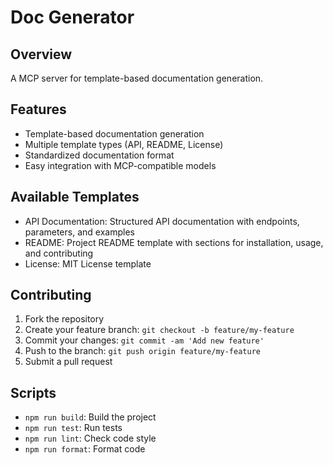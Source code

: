 # Doc Generator

## Overview
A MCP server for template-based documentation generation.

## Features
- Template-based documentation generation
- Multiple template types (API, README, License)
- Standardized documentation format
- Easy integration with MCP-compatible models

## Available Templates
- API Documentation: Structured API documentation with endpoints, parameters, and examples
- README: Project README template with sections for installation, usage, and contributing
- License: MIT License template

## Contributing
1. Fork the repository
2. Create your feature branch: `git checkout -b feature/my-feature`
3. Commit your changes: `git commit -am 'Add new feature'`
4. Push to the branch: `git push origin feature/my-feature`
5. Submit a pull request

## Scripts
- `npm run build`: Build the project
- `npm run test`: Run tests
- `npm run lint`: Check code style
- `npm run format`: Format code
